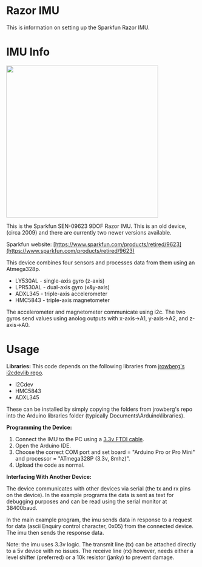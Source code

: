 
# Razor IMU
This is information on setting up the Sparkfun Razor IMU.

# IMU Info
<img src="https://cdn.sparkfun.com//assets/parts/3/4/5/4/09623-01b.jpg" width="400" />

This is the Sparkfun SEN-09623 9DOF Razor IMU. This is an old device, (circa 2009) and there are currently two newer versions available.

Sparkfun website: [https://www.sparkfun.com/products/retired/9623](https://www.sparkfun.com/products/retired/9623)

This device combines four sensors and processes data from them using an Atmega328p.  
 - LY530AL - single-axis gyro (z-axis)  
 - LPR530AL - dual-axis gyro (x&y-axis)  
 - ADXL345 - triple-axis accelerometer  
 - HMC5843 - triple-axis magnetometer  

The accelerometer and magnetometer communicate using i2c. The two gyros send values using anolog outputs with x-axis->A1, y-axis->A2, and z-axis->A0.  


# Usage
**Libraries:**
This code depends on the following libraries from [jrowberg's i2cdevlib repo](https://github.com/jrowberg/i2cdevlib/tree/master/Arduino).  
 - I2Cdev
 - HMC5843
 - ADXL345

These can be installed by simply copying the folders from jrowberg's repo into the Arduino libraries folder (typically Documents\Arduino\libraries). 


**Programming the Device:**  

 1. Connect the IMU to the PC using a [3.3v FTDI cable](https://www.sparkfun.com/products/9873).
 2. Open the Arduino IDE.
 3. Choose the correct COM port and set board = "Arduino Pro or Pro Mini" and processor = "ATmega328P (3.3v, 8mhz)".
 4. Upload the code as normal.

**Interfacing With Another Device:**

The device communicates with other devices via serial (the tx and rx pins on the device). In the example programs the data is sent as text for debugging purposes and can be read using the serial monitor at 38400baud.

In the main example program, the imu sends data in response to a request for data (ascii Enquiry control character, 0x05) from the connected device. The imu then sends the response data.

Note: the imu uses 3.3v logic. The transmit line (tx) can be attached directly to a 5v device with no issues. The receive line (rx) however, needs either a level shifter (preferred) or a 10k resistor (janky) to prevent damage.
